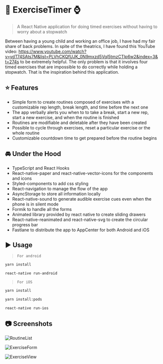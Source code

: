 # :muscle: ExerciseTimer :watch:

> A React Native application for doing timed exercises without having to worry about a stopwatch
 
Between having a young child and working an office job, I have had my fair share of back problems. In spite of the theatrics, I have found this YouTube video: https://www.youtube.com/watch?v=ydT74SAts7M&list=PLVhCKQfUJK_0N9mxzd5Vql5tmzCTlp6w2&index=3&t=274s to be extremely helpful. The only problem is that it involves four timed exercises that are impossible to do correctly while holding a stopwatch. That is the inspiration behind this application.    

## :star: Features

- Simple form to create routines composed of exercises with a customizable rep length, break length, and time before the next one
- The app verbally alerts you when to to take a break, start a new rep, start a new exercise, and when the routine is finished
- Routines are modifiable and deletable after they have been created
- Possible to cycle through exercises, reset a particular exercise or the whole routine
- Customizable countdown time to get prepared before the routine begins

## :oncoming_automobile: Under the Hood

- TypeScript and React Hooks
- React-native-paper and react-native-vector-icons for the components and icons
- Styled-components to add css styling
- React-navigation to manage the flow of the app
- AsyncStorage to store all information locally
- React-native-sound to generate audible exercise cues even when the phone is in silent mode
- Formik to handle all the forms
- Animated library provided by react native to create sliding drawers  
- React-native-reanimated and react-native-svg to create the circular progress bar
- Fastlane to distribute the app to AppCenter for both Android and iOS


## :arrow_forward: Usage

> `For android`

```sh
yarn install

react-native run-android
```

> `For iOS`

```sh
yarn install

yarn install:pods

react-native run-ios
```

## :camera: Screenshots
![RoutineList](screenshots/exerciseList.png)

![ExerciseForm](screenshots/exerciseForm.png)

![ExerciseView](screenshots/exerciseView.png)


